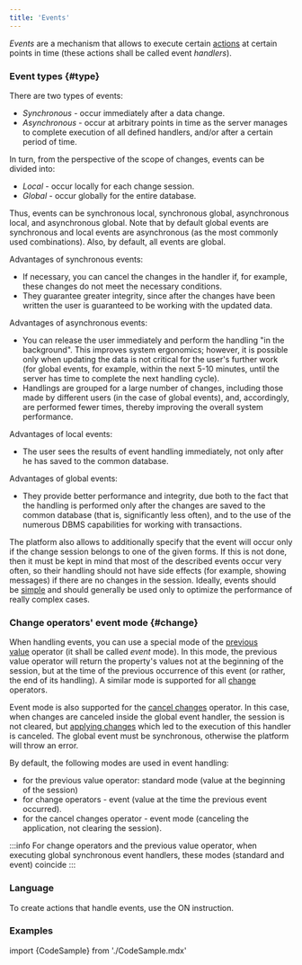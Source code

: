 ```yaml
---
title: 'Events'
---
```


*Events* are a mechanism that allows to execute certain [actions](Actions.md) at certain points in time (these actions shall be called event *handlers*).

### Event types {#type}

There are two types of events:

-   *Synchronous* - occur immediately after a data change.
-   *Asynchronous* - occur at arbitrary points in time as the server manages to complete execution of all defined handlers, and/or after a certain period of time.

In turn, from the perspective of the scope of changes, events can be divided into:

-   *Local* - occur locally for each change session.
-   *Global* - occur globally for the entire database.

Thus, events can be synchronous local, synchronous global, asynchronous local, and asynchronous global. Note that by default global events are synchronous and local events are asynchronous (as the most commonly used combinations). Also, by default, all events are global.

Advantages of synchronous events:

-   If necessary, you can cancel the changes in the handler if, for example, these changes do not meet the necessary conditions.
-   They guarantee greater integrity, since after the changes have been written the user is guaranteed to be working with the updated data.

Advantages of asynchronous events:

-   You can release the user immediately and perform the handling "in the background". This improves system ergonomics; however, it is possible only when updating the data is not critical for the user's further work (for global events, for example, within the next 5-10 minutes, until the server has time to complete the next handling cycle).
-   Handlings are grouped for a large number of changes, including those made by different users (in the case of global events), and, accordingly, are performed fewer times, thereby improving the overall system performance.

Advantages of local events:

-   The user sees the results of event handling immediately, not only after he has saved to the common database.

Advantages of global events:

-   They provide better performance and integrity, due both to the fact that the handling is performed only after the changes are saved to the common database (that is, significantly less often), and to the use of the numerous DBMS capabilities for working with transactions.

The platform also allows to additionally specify that the event will occur only if the change session belongs to one of the given forms. If this is not done, then it must be kept in mind that most of the described events occur very often, so their handling should not have side effects (for example, showing messages) if there are no changes in the session. Ideally, events should be [simple](Simple_event.md) and should generally be used only to optimize the performance of really complex cases.

### Change operators' event mode {#change}

When handling events, you can use a special mode of the [previous value](Previous_value_PREV_.md) operator (it shall be called *event* mode). In this mode, the previous value operator will return the property's values not at the beginning of the session, but at the time of the previous occurrence of this event (or rather, the end of its handling). A similar mode is supported for all [change](Change_operators_SET_CHANGED_..._.md) operators.

Event mode is also supported for the [cancel changes](Cancel_changes_CANCEL_.md) operator. In this case, when changes are canceled inside the global event handler, the session is not cleared, but [applying changes](Apply_changes_APPLY_.md) which led to the execution of this handler is canceled. The global event must be synchronous, otherwise the platform will throw an error.

By default, the following modes are used in event handling:

-   for the previous value operator: standard mode (value at the beginning of the session)
-   for change operators - event (value at the time the previous event occurred). 
-   for the cancel changes operator - event mode (canceling the application, not clearing the session).


:::info
For change operators and the previous value operator, when executing global synchronous event handlers, these modes (standard and event) coincide
:::

### Language

To create actions that handle events, use the ON instruction.

### Examples

import {CodeSample} from './CodeSample.mdx'

<CodeSample url="https://documentation.lsfusion.org/sample?file=InstructionSample&block=on"/>

 
